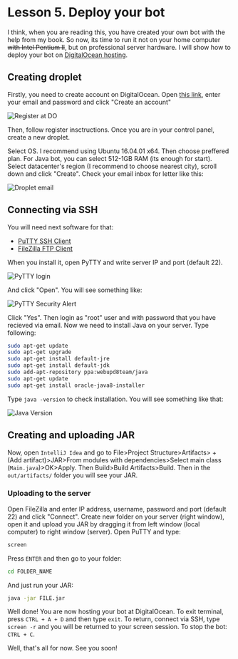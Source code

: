 # Lesson 5. Deploy your bot

I think, when you are reading this, you have created your own bot with the help from my book. So now, its time to run it not on your home computer ~~with Intel Pentium II~~, but on professional server hardware. I will show how to deploy your bot on [DigitalOcean hosting](https://m.do.co/c/1a3a7fad419f).

## Creating droplet
Firstly, you need to create account on DigitalOcean. Open [this link](https://m.do.co/c/1a3a7fad419f), enter your email and password and click "Create an account"

![Register at DO](https://pp.vk.me/c638720/v638720821/20613/MSBDKWZBGD4.jpg "Register")

Then, follow register insctructions. Once you are in your control panel, create a new droplet. 

Select OS. I recommend using Ubuntu 16.04.01 x64. Then choose preffered plan. For Java bot, you can select 512-1GB RAM (its enough for start). Select datacenter's region (I recommend to choose nearest city), scroll down and click "Create". Check your email inbox for letter like this:

![Droplet email](https://pp.vk.me/c638720/v638720821/20623/_v4iI97Y-WQ.jpg "Droplet settings email")

## Connecting via SSH

You will need next software for that:

* [PuTTY SSH Client](http://www.chiark.greenend.org.uk/~sgtatham/putty/latest.html)
* [FileZilla FTP Client](https://filezilla-project.org/)

When you install it, open PyTTY and write server IP and port (default 22).

![PyTTY login](https://pp.vk.me/c638720/v638720821/2062a/9fh0hk51pk8.jpg "PyTTY login")

And click "Open". You will see something like:

![PyTTY Security Alert](https://pp.vk.me/c638720/v638720821/20632/3uszaTvQs2Y.jpg "PuTTY Security Alert")

Click "Yes". Then login as "root" user and with password that you have recieved via email. Now we need to install Java on your server. Type following:

```bash
sudo apt-get update
sudo apt-get upgrade
sudo apt-get install default-jre
sudo apt-get install default-jdk
sudo add-apt-repository ppa:webupd8team/java
sudo apt-get update
sudo apt-get install oracle-java8-installer
```

Type `java -version` to check installation. You will see something like that:

![Java Version](https://pp.vk.me/c638720/v638720821/2063b/-I-QQPjSLcw.jpg "Java Version")

## Creating and uploading JAR

Now, open `IntelliJ Idea` and go to File>Project Structure>Artifacts> + (Add artifact)>JAR>From modules with dependencies>Select main class (`Main.java`)>OK>Apply.
Then Build>Build Artifacts>Build. Then in the `out/artifacts/` folder you will see your JAR.

### Uploading to the server

Open FileZilla and enter IP address, username, password and port (default 22) and click "Connect". Create new folder on your server (right window), open it and upload you JAR by dragging it from left window (local computer) to right window (server). Open PuTTY and type:

```bash
screen
```

Press `ENTER` and then go to your folder:

```bash
cd FOLDER_NAME
```

And just run your JAR:

```bash
java -jar FILE.jar
```

Well done! You are now hosting your bot at DigitalOcean. To exit terminal, press `CTRL + A + D` and then type `exit`. To return, connect via SSH, type `screen -r` and you will be returned to your screen session. To stop the bot: `CTRL + C`. 

Well, that's all for now. See you soon!
